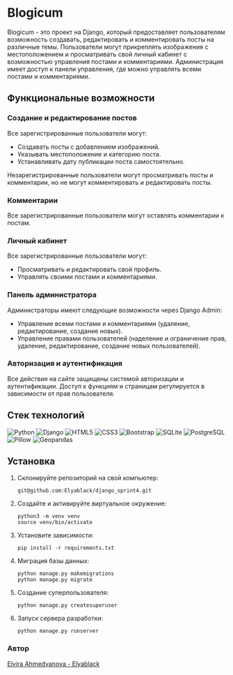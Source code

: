 # Blogicum

Blogicum - это проект на Django, который предоставляет пользователям возможность создавать, редактировать и комментировать посты на различные темы. Пользователи могут прикреплять изображения с местоположением и просматривать свой личный кабинет с возможностью управления постами и комментариями. Администрация имеет доступ к панели управления, где можно управлять всеми постами и комментариями.

## Функциональные возможности

### Создание и редактирование постов
Все зарегистрированные пользователи могут:
- Создавать посты с добавлением изображений.
- Указывать местоположение и категорию поста.
- Устанавливать дату публикации поста самостоятельно.

Незарегистрированные пользователи могут просматривать посты и комментарии, но не могут комментировать и редактировать посты.

### Комментарии
Все зарегистрированные пользователи могут оставлять комментарии к постам.

### Личный кабинет
Все зарегистрированные пользователи могут:
- Просматривать и редактировать свой профиль.
- Управлять своими постами и комментариями.

### Панель администратора
Администраторы имеют следующие возможности через Django Admin:
- Управление всеми постами и комментариями (удаление, редактирование, создание новых).
- Управление правами пользователей (наделение и ограничение прав, удаление, редактирование, создание новых пользователей).

### Авторизация и аутентификация
Все действия на сайте защищены системой авторизации и аутентификации. Доступ к функциям и страницам регулируется в зависимости от прав пользователя.

## Стек технологий

![Python](https://img.shields.io/badge/-Python-464646?style=flat&logo=python&logoColor=56C0C0&color=008080)
![Django](https://img.shields.io/badge/-Django-464646?style=flat&logo=Django&logoColor=56C0C0&color=008080)
![HTML5](https://img.shields.io/badge/-HTML5-464646?style=flat&logo=html5&logoColor=56C0C0&color=008080)
![CSS3](https://img.shields.io/badge/-CSS3-464646?style=flat&logo=css3&logoColor=56C0C0&color=008080)
![Bootstrap](https://img.shields.io/badge/-Bootstrap-464646?style=flat&logo=bootstrap&logoColor=56C0C0&color=008080)
![SQLite](https://img.shields.io/badge/-SQLite-464646?style=flat&logo=sqlite&logoColor=56C0C0&color=008080)
![PostgreSQL](https://img.shields.io/badge/-PostgreSQL-464646?style=flat&logo=PostgreSQL&logoColor=56C0C0&color=008080)
![Pillow](https://img.shields.io/badge/-Pillow-464646?style=flat&logo=pillow&logoColor=56C0C0&color=008080)
![Geopandas](https://img.shields.io/badge/-Geopandas-464646?style=flat&logo=geopandas&logoColor=56C0C0&color=008080)

## Установка

1. Склонируйте репозиторий на свой компьютер:
    ```
    git@github.com:Elyablack/django_sprint4.git
    ```
2. Создайте и активируйте виртуальное окружение:
   ```
   python3 -m venv venv
   source venv/bin/activate
    ```
3. Установите зависимости:
    ```
    pip install -r requirements.txt
    ```
4. Миграция базы данных:
    ```
    python manage.py makemigrations
    python manage.py migrate
    ```
5. Создание суперпользователя:
    ```
    python manage.py createsuperuser
    ```
6. Запуск сервера разработки:
    ```
    python manage.py runserver
    ```
### Автор
[Elvira Ahmedyanova - Elyablack](https://github.com/Elyablack)
